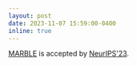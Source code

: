 ```yaml
---
layout: post
date: 2023-11-07 15:59:00-0400
inline: true
---
```


[MARBLE](https://arxiv.org/abs/2306.10548) is accepted by [NeurIPS'23](https://neurips.cc/Conferences/2023).
